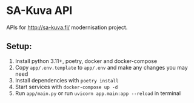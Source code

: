 # SA-Kuva API

APIs for http://sa-kuva.fi/ modernisation project.

## Setup:

1. Install python 3.11+, poetry, docker and docker-compose
2. Copy `app/.env.template` to `app/.env` and make any changes you may need
3. Install dependencies with `poetry install`
4. Start services with `docker-compose up -d`
5. Run `app/main.py` or run `uvicorn app.main:app --reload` in terminal
